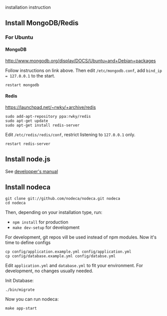 installation instruction

## Install MongoDB/Redis

### For Ubuntu


#### MongoDB

http://www.mongodb.org/display/DOCS/Ubuntu+and+Debian+packages

Follow instructions on link above. Then edit `/etc/mongodb.conf`,
add `bind_ip = 127.0.0.1` to the start.

    restart mongodb


#### Redis

https://launchpad.net/~rwky/+archive/redis

    sudo add-apt-repository ppa:rwky/redis
    sudo apt-get update
    sudo apt-get install redis-server

Edit `/etc/redis/redis/conf`, restrict listening to `127.0.0.1` only.

    restart redis-server


## Install node.js

See [developper's manual](docs/developer-setup/README.md)


## Install nodeca

    git clone git://github.com/nodeca/nodeca.git nodeca
    cd nodeca

Then, depending on your installation type, run:

- `npm install` for production
- `make dev-setup` for development

For development, git repos vill be used instead of npm modules.
Now it's time to define configs

    cp config/application.example.yml config/application.yml
    cp config/database.example.yml config/databse.yml

Edit `application.yml` and `database.yml` to fit your environment.
For development, no changes usually needed.

Init Dstabase:

    ./bin/migrate

Now you can run nodeca:

    make app-start

